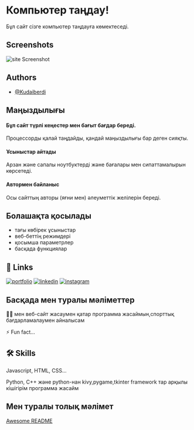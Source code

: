 
# Компьютер таңдау!

Бұл сайт сізге компьютер таңдауға көмектеседі.


## Screenshots

![site Screenshot](https://github.com/Kopylen/computers/blob/main/photo_5447525180541881807_w.jpg)


## Authors

- [@Kudaiberdi](https://github.com/Kopylen)


## Маңыздылығы

#### Бұл сайт түрлі кеңестер мен бағыт бағдар береді.

Процессорды қалай таңдайды, қандай маңыздылығы бар деген сияқты.

#### Ұсыныстар айтады

Арзан және сапалы ноутбуктерді және бағалары мен сипаттамалырын көрсетеді.

#### Автормен байланыс

Осы сайттың авторы (яғни мен) әлеуметтік желілерін береді.


## Болашақта қосылады

- тағы көбірек ұсыныстар
- веб-беттің режимдері
- қосымша параметрлер
- басқада функциялар


## 🔗 Links
[![portfolio](https://img.shields.io/badge/my_portfolio-000?style=for-the-badge&logo=ko-fi&logoColor=white)](kopylen.github.io/portfolio/)
[![linkedin](https://img.shields.io/github/followers/Kopylen?color=blue&label=Telegram&logo=Telegram&logoColor=blue&style=social)](https://t.me/Kudaiberdi_py)
[![instagram](https://img.shields.io/github/followers/Kopylen?color=blue&label=instagram&logo=instagram&style=social)](https://www.instagram.com/kudaiberdizainiev/)


## Басқада мен туралы мәліметтер
👩‍💻 мен веб-сайт жасаумен қатар программа жасаймын,спорттық бағдарламалаумен айналысам

⚡️ Fun fact...


## 🛠 Skills
Javascript, HTML, CSS...

Python, C++ және python-нан kivy,pygame,tkinter framework тар арқылы кішігірім программа жасайм


## Мен туралы толық мәлімет


[Awesome README](https://github.com/)

